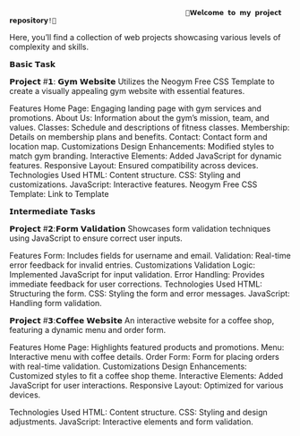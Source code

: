                                                 🌟𝗪𝗲𝗹𝗰𝗼𝗺𝗲 𝘁𝗼 𝗺𝘆 𝗽𝗿𝗼𝗷𝗲𝗰𝘁 𝗿𝗲𝗽𝗼𝘀𝗶𝘁𝗼𝗿𝘆!🌟
Here, you’ll find a collection of web projects showcasing various levels of complexity and skills.

𝗕𝗮𝘀𝗶𝗰 𝗧𝗮𝘀𝗸

𝗣𝗿𝗼𝗷𝗲𝗰𝘁 #𝟭: 𝗚𝘆𝗺 𝗪𝗲𝗯𝘀𝗶𝘁𝗲
Utilizes the Neogym Free CSS Template to create a visually appealing gym website with essential features.

Features
Home Page: Engaging landing page with gym services and promotions.
About Us: Information about the gym’s mission, team, and values.
Classes: Schedule and descriptions of fitness classes.
Membership: Details on membership plans and benefits.
Contact: Contact form and location map.
Customizations
Design Enhancements: Modified styles to match gym branding.
Interactive Elements: Added JavaScript for dynamic features.
Responsive Layout: Ensured compatibility across devices.
Technologies Used
HTML: Content structure.
CSS: Styling and customizations.
JavaScript: Interactive features.
Neogym Free CSS Template: Link to Template

𝗜𝗻𝘁𝗲𝗿𝗺𝗲𝗱𝗶𝗮𝘁𝗲 𝗧𝗮𝘀𝗸𝘀

𝗣𝗿𝗼𝗷𝗲𝗰𝘁 #𝟮:𝗙𝗼𝗿𝗺 𝗩𝗮𝗹𝗶𝗱𝗮𝘁𝗶𝗼𝗻
Showcases form validation techniques using JavaScript to ensure correct user inputs.

Features
Form: Includes fields for username and email.
Validation: Real-time error feedback for invalid entries.
Customizations
Validation Logic: Implemented JavaScript for input validation.
Error Handling: Provides immediate feedback for user corrections.
Technologies Used
HTML: Structuring the form.
CSS: Styling the form and error messages.
JavaScript: Handling form validation.


𝗣𝗿𝗼𝗷𝗲𝗰𝘁 #𝟯:𝗖𝗼𝗳𝗳𝗲𝗲 𝗪𝗲𝗯𝘀𝗶𝘁𝗲
An interactive website for a coffee shop, featuring a dynamic menu and order form.

Features
Home Page: Highlights featured products and promotions.
Menu: Interactive menu with coffee details.
Order Form: Form for placing orders with real-time validation.
Customizations
Design Enhancements: Customized styles to fit a coffee shop theme.
Interactive Elements: Added JavaScript for user interactions.
Responsive Layout: Optimized for various devices.

Technologies Used
HTML: Content structure.
CSS: Styling and design adjustments.
JavaScript: Interactive elements and form validation.










